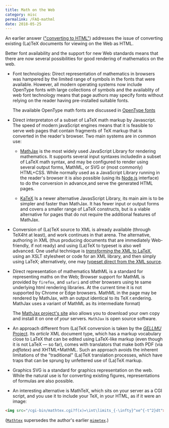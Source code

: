 ```yaml
---
title: Math on the Web
category: misc
permalink: /FAQ-mathml
date: 2018-05-25
---
```


An earlier answer 
(["converting to HTML"](FAQ-LaTeX2HTML))
addresses the issue of converting existing (La)TeX documents for
viewing on the Web as HTML.

Better font availability  and the
support for new Web standards means that there are now several
possibilities for good rendering of mathematics on the web. 

- Font technologies: Direct representation of mathematics in
  browsers was hampered by the limited range of symbols
  in the fonts that were available. However, all modern operating
  systems now include OpenType fonts with large collections of symbols
  and the availablity of web font technology means that page authors
  may specify fonts without relying on the reader having pre-installed
  suitable fonts.


  The available OpenType math fonts are discussed in [OpenType fonts](FAQ-otf-maths)

- Direct interpretaton of a subset of LaTeX math markup by Javascript.
  The speed of modern javaScript engines means that it is feasible to
  serve web pages that contain fragments of TeX markup that is converted
  in the reader's browser. Two main systems are in common use:

  - [MathJax](https://www.mathjax.org/) is the most widely used
  JavaScript Library for rendering mathematics.  It supports several
  input syntaxes includedin a subset of LaTeX math syntax, and may be
  configured to render using several output forms, MathML, or SVG or
  (most commonly) HTML+CSS. While normally used as a JavaScript
  Library running in the reader's browser it is also possible (using
  its [Node.js](https://nodejs.org/) interface) to do the conversion
  in advance,and serve the generated HTML pages.

   - [KaTeX](https://khan.github.io/KaTeX/) Is a newer alternative
   JavasScript Library, its main aim is to be simpler and faster than
   MathJax. It has fewer input or output forms and covers a smaller
   range of LaTeX constructs, but is a viable alternative for pages
   that do not require the additional features of MathJax.


- Conversion of (La)TeX source to XML is already available (through
  TeX4ht at least), and work continues in that arena.  The
  alternative, authoring in XML (thus producing documents that are
  immediately Web-friendly, if not ready) and using (La)TeX to typeset
  is also well advanced.  One useful technique is [_transforming_ the
  XML to LaTeX](FAQ-SGML2TeX), using an XSLT stylesheet or code for
  an XML library, and then simply using LaTeX; alternatively, one may
  [typeset direct from the XML source](FAQ-readML).

- Direct
  representation of mathematics MathML is a standard for representing
  maths on the Web; Browser support for MathML is provided by
  `firefox`, and `safari` and other browsers using te same underlying
  html rendering libraries.  At the current time it is not supported
  by Chrome or Edge browsers.  MathML in the page may be rendered by
  MathJax, with an output identical to its TeX r.endering. MathJax
  uses a variant of MathML as its intermediate format)

  The [MathJax project's site](https://www.mathjax.org/) also
  allows you to download your own copy and install it on one of _your_
  servers.  `MathJax` is open source software.

 - An approach different from (La)TeX conversion is taken by
  the [_GELLMU_ Project](https://www.albany.edu/~hammond/gellmu/).
  Its _article_ XML document type, which has a markup vocabulary
  close to LaTeX that can be edited using LaTeX-like markup
  (even though it is not LaTeX&nbsp;&mdash; so far), comes with translators
  that make both PDF (via _pdflatex_) and
  XHTML+MathML.  Such an approach avoids the inherent
  limitations of the "traditional" (La)TeX translation processes,
  which have traps that can be sprung by unfettered use of (La)TeX
  markup.
- Graphics 
  SVG is a standard for graphics representation on the web.
  While the natural use is for converting existing figures,
  representations of formulas are also possible.

- An interesting alternative is MathTeX, which sits
  on your server as a CGI script, and you use it to include
  your TeX, in your HTML, as if it were an image:
```html
<img src="/cgi-bin/mathtex.cgi?f(x)=\int\limits_{-\infty}^xe^{-t^2}dt">
```
([`Mathtex`](https://ctan.org/pkg/mathtex) supersedes the author's earlier [`mimetex`](https://ctan.org/pkg/mimetex).)

